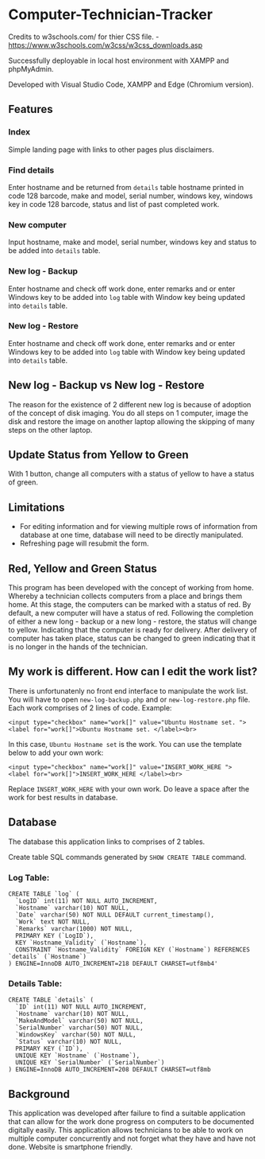 # Computer-Technician-Tracker
 
Credits to w3schools.com/ for thier CSS file. - https://www.w3schools.com/w3css/w3css_downloads.asp

Successfully deployable in local host environment with XAMPP and phpMyAdmin.

Developed with Visual Studio Code, XAMPP and Edge (Chromium version). 

## Features

### Index
Simple landing page with links to other pages plus disclaimers. 

### Find details 
Enter hostname and be returned from `details` table hostname printed in code 128 barcode, make and model, serial number, windows key, windows key in code 128 barcode, status and list of past completed work. 

### New computer
Input hostname, make and model, serial number, windows key and status to be added into `details` table.

### New log - Backup
Enter hostname and check off work done, enter remarks and or enter Windows key to be added into `log` table with Window key being updated into `details` table. 

### New log - Restore 
Enter hostname and check off work done, enter remarks and or enter Windows key to be added into `log` table with Window key being updated into `details` table. 

## New log - Backup vs New log - Restore
The reason for the existence of 2 different new log is because of adoption of the concept of disk imaging. You do all steps on 1 computer, image the disk and restore the image on another laptop allowing the skipping of many steps on the other laptop.  

## Update Status from Yellow to Green
With 1 button, change all computers with a status of yellow to have a status of green. 

## Limitations

* For editing information and for viewing multiple rows of information from database at one time, database will need to be directly manipulated. 
* Refreshing page will resubmit the form. 

## Red, Yellow and Green Status
This program has been developed with the concept of working from home. Whereby a technician collects computers from a place and brings them home. At this stage, the computers can be marked with a status of red. By default, a new computer will have a status of red. Following the completion of either a new long - backup or a new long - restore, the status will change to yellow. Indicating that the computer is ready for delivery. After delivery of computer has taken place, status can be changed to green indicating that it is no longer in the hands of the technician. 

## My work is different. How can I edit the work list? 
There is unfortunatenly no front end interface to manipulate the work list. You will have to open `new-log-backup.php` and or `new-log-restore.php` file. Each work comprises of 2 lines of code. Example:
```
<input type="checkbox" name="work[]" value="Ubuntu Hostname set. ">
<label for="work[]">Ubuntu Hostname set. </label><br>
```
In this case, `Ubuntu Hostname set` is the work. You can use the template below to add your own work:
```
<input type="checkbox" name="work[]" value="INSERT_WORK_HERE ">
<label for="work[]">INSERT_WORK_HERE </label><br>
```
Replace `INSERT_WORK_HERE` with your own work. Do leave a space after the work for best results in database. 


## Database
The database this application links to comprises of 2 tables.

Create table SQL commands generated by `SHOW CREATE TABLE` command. 

### Log Table:
```
CREATE TABLE `log` (
  `LogID` int(11) NOT NULL AUTO_INCREMENT,
  `Hostname` varchar(10) NOT NULL,
  `Date` varchar(50) NOT NULL DEFAULT current_timestamp(),
  `Work` text NOT NULL,
  `Remarks` varchar(1000) NOT NULL,
  PRIMARY KEY (`LogID`),
  KEY `Hostname_Validity` (`Hostname`),
  CONSTRAINT `Hostname_Validity` FOREIGN KEY (`Hostname`) REFERENCES `details` (`Hostname`)
) ENGINE=InnoDB AUTO_INCREMENT=218 DEFAULT CHARSET=utf8mb4'
```


### Details Table: 
```
CREATE TABLE `details` (
  `ID` int(11) NOT NULL AUTO_INCREMENT,
  `Hostname` varchar(10) NOT NULL,
  `MakeAndModel` varchar(50) NOT NULL,
  `SerialNumber` varchar(50) NOT NULL,
  `WindowsKey` varchar(50) NOT NULL,
  `Status` varchar(10) NOT NULL,
  PRIMARY KEY (`ID`),
  UNIQUE KEY `Hostname` (`Hostname`),
  UNIQUE KEY `SerialNumber` (`SerialNumber`)
) ENGINE=InnoDB AUTO_INCREMENT=208 DEFAULT CHARSET=utf8mb
```

## Background
This application was developed after failure to find a suitable application that can allow for the work done progress on computers to be documented digitally easily. This application allows technicians to be able to work on multiple computer concurrently and not forget what they have and have not done. Website is smartphone friendly.  

